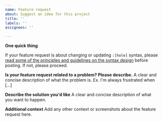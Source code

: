 ```yaml
---
name: Feature request
about: Suggest an idea for this project
title: ''
labels: ''
assignees: ''

---
```


**One quick thing**

If your feature request is about changing or updating `:[hole]` syntax, please [read some of the principles and guidelines on the syntax design](https://github.com/comby-tools/comby/blob/master/docs/CONTRIBUTING.md#comby-syntax-rationale-and-proposal-guidelines) before posting. If not, please proceed. 

**Is your feature request related to a problem? Please describe.**
A clear and concise description of what the problem is. Ex. I'm always frustrated when [...]

**Describe the solution you'd like**
A clear and concise description of what you want to happen.

**Additional context**
Add any other context or screenshots about the feature request here.
